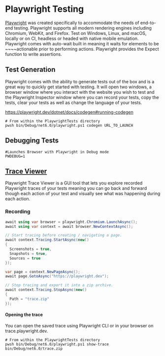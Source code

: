 # Playwright Testing

[Playwright](https://playwright.dev/dotnet) was created specifically to accommodate the needs of end-to-end testing.
Playwright supports all modern rendering engines including Chromium, WebKit, and Firefox. Test on Windows, Linux, and
macOS, locally or on CI, headless or headed with native mobile emulation. Playwright comes with auto-wait built in
meaning it waits for elements to be ~~~~actionable prior to performing actions. Playwright provides the Expect function
to write assertions.

## Test Generation

Playwright comes with the ability to generate tests out of the box and is a great way to quickly get started with
testing. It will open two windows, a browser window where you interact with the website you wish to test and the
Playwright Inspector window where you can record your tests, copy the tests, clear your tests as well as change the
language of your tests.

https://playwright.dev/dotnet/docs/codegen#running-codegen

```shell
# From within the PlaywrightTests directory
pwsh bin/Debug/net6.0/playwright.ps1 codegen URL_TO_LAUNCH
```

## Debugging Tests

```dotenv
#Launches Browser with Playwright in Debug mode
PWDEBUG=1
```

## [Trace Viewer](https://playwright.dev/dotnet/docs/trace-viewer-intro)

Playwright Trace Viewer is a GUI tool that lets you explore recorded Playwright traces of your tests meaning you can go
back and forward though each action of your test and visually see what was happening during each action.

### Recording

```csharp
await using var browser = playwright.Chromium.LaunchAsync();
await using var context = await browser.NewContextAsync();

// Start tracing before creating / navigating a page.
await context.Tracing.StartAsync(new()
{
  Screenshots = true,
  Snapshots = true,
  Sources = true
});

var page = context.NewPageAsync();
await page.GotoAsync("https://playwright.dev");

// Stop tracing and export it into a zip archive.
await context.Tracing.StopAsync(new()
{
  Path = "trace.zip"
});
```

#### Opening the trace

You can open the saved trace using Playwright CLI or in your browser on trace.playwright.dev.

```shell
# From within the PlaywrightTests directory
pwsh bin/Debug/net6.0/playwright.ps1 show-trace bin/Debug/net6.0/trace.zip
```
